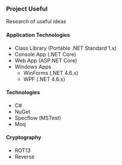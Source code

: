 ### Project Useful

Research of useful ideas

#### Application Technologies

* Class Library (Portable .NET Standard 1.x)
* Console App (.NET Core)
* Web App (ASP.NET Core)
* Windows Apps
  - WinForms (.NET 4.6.x)
  - WPF (.NET 4.6.x)

#### Technologies

* C#
* NuGet
* Specflow (MSTest)
* Moq

#### Cryptography

* ROT13
* Reverse